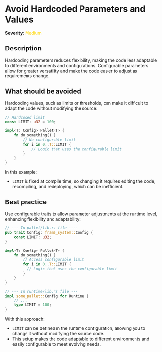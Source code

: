 # Avoid Hardcoded Parameters and Values

**Severity**: <span style="color:gold;">Medium</span>

## Description

Hardcoding parameters reduces flexibility, making the code less adaptable to different environments and configurations.
Configurable parameters allow for greater versatility and make the code easier to adjust as requirements change.

## What should be avoided

Hardcoding values, such as limits or thresholds, can make it difficult to adapt the code without modifying the source:

```rust
// Hardcoded limit
const LIMIT: u32 = 100;

impl<T: Config> Pallet<T> {
    fn do_something() {
        // No configurable limit
        for i in 0..T::LIMIT {
            // Logic that uses the configurable limit
        }
    }
}
```

In this example:

- `LIMIT` is fixed at compile time, so changing it requires editing the code, recompiling, and redeploying, which can be
  inefficient.

## Best practice

Use configurable traits to allow parameter adjustments at the runtime level, enhancing flexibility and adaptability:

```rust
// --- In pallet/lib.rs file ----
pub trait Config: frame_system::Config {
    const LIMIT: u32;
}

impl<T: Config> Pallet<T> {
    fn do_something() {
        // Access configurable limit
        for i in 0..T::LIMIT {
          // Logic that uses the configurable limit
        }
    }
}

// --- In runtime/lib.rs file ---
impl some_pallet::Config for Runtime {
    // ...
    type LIMIT = 100;
}
```

With this approach:

- `LIMIT` can be defined in the runtime configuration, allowing you to change it without modifying the source code.
- This setup makes the code adaptable to different environments and easily configurable to meet evolving needs.
